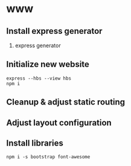 # www


## Install express generator

1. express generator

## Initialize new website
```
express --hbs --view hbs
npm i
```

## Cleanup & adjust static routing


## Adjust layout configuration


## Install libraries
```
npm i -s bootstrap font-awesome
```